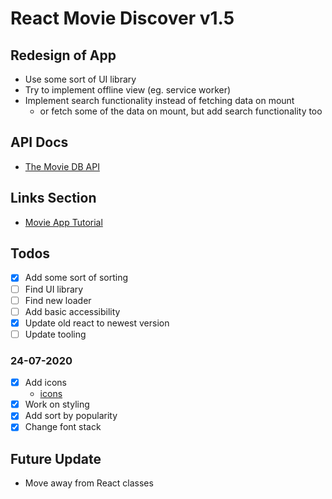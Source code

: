 # React Movie Discover v1.5

## Redesign of App

- Use some sort of UI library
- Try to implement offline view (eg. service worker)
- Implement search functionality instead of fetching data on mount
  - or fetch some of the data on mount, but add search functionality too

## API Docs

- [The Movie DB API](https://developers.themoviedb.org/3/getting-started/introduction)

## Links Section
- [Movie App Tutorial](https://medium.com/@levifuller/how-to-build-a-scalable-movie-browser-app-using-react-and-redux-in-visual-studio-code-dea8bfb3eabe)

## Todos

- [x] Add some sort of sorting
- [ ] Find UI library
- [ ] Find new loader
- [ ] Add basic accessibility
- [x] Update old react to newest version
- [ ] Update tooling

### 24-07-2020

- [x] Add icons
  - [icons](https://react-icons.github.io/icons?name=ri)
- [x] Work on styling
- [x] Add sort by popularity
- [x] Change font stack

## Future Update

- Move away from React classes